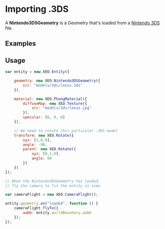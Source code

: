 # Importing .3DS

A **Nintendo3DSGeometry** is a Geometry that's loaded from a
     <a href="https://en.wikipedia.org/wiki/Nintendo_3DS" target = "_other">Nintendo 3DS</a> file.

## Examples

## Usage

````javascript
var entity = new XEO.Entity({

    geometry: new XEO.Nintendo3DSGeometry({
        src: "models/3ds/lexus.3ds"
    }),

    material: new XEO.PhongMaterial({
        diffuseMap: new XEO.Texture({
            src: "models/3ds/lexus.jpg"
        }),
        specular: [0, 0, 0]
    }),

    // We need to rotate this particular .3DS model
    transform: new XEO.Rotate({
        xyz: [1,0,0],
        angle: -90,
        parent: new XEO.Rotate({
            xyz: [0,1,0],
            angle: 90
        })
    })
});

// When the Nintendo3DSGeometry has loaded,
// fly the camera to fit the entity in view

var cameraFlight = new XEO.CameraFlight();

entity.geometry.on("loaded", function () {
    cameraFlight.flyTo({
        aabb: entity.worldBoundary.aabb
    });
});
````